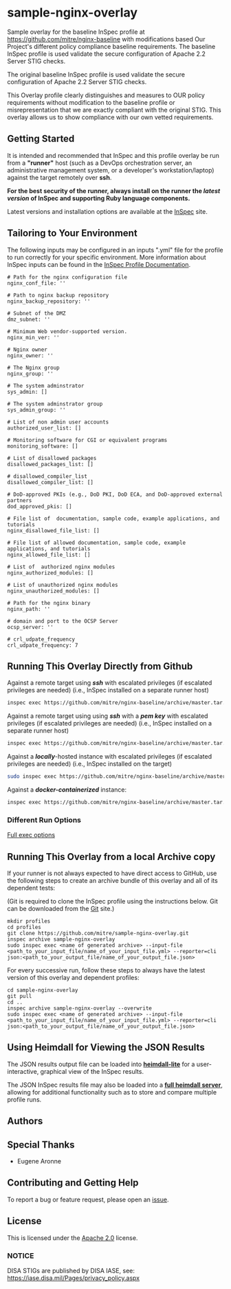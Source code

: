 # sample-nginx-overlay

Sample overlay for the baseline InSpec profile at https://github.com/mitre/nginx-baseline with modifications based Our Project's different policy compliance baseline requirements. The baseline InSpec profile is used validate the secure configuration of Apache 2.2 Server STIG checks.

The original baseline InSpec profile is used validate the secure configuration of Apache 2.2 Server STIG checks.

This Overlay profile clearly distinguishes and measures to OUR policy requirements without modification to the baseline profile or misrepresentation that we are exactly compliant with the original STIG. This overlay allows us to show compliance with our own vetted requirements.

## Getting Started  
It is intended and recommended that InSpec and this profile overlay be run from a __"runner"__ host (such as a DevOps orchestration server, an administrative management system, or a developer's workstation/laptop) against the target remotely over __ssh__.

__For the best security of the runner, always install on the runner the _latest version_ of InSpec and supporting Ruby language components.__ 

Latest versions and installation options are available at the [InSpec](http://inspec.io/) site.

## Tailoring to Your Environment

The following inputs may be configured in an inputs ".yml" file for the profile to run correctly for your specific environment. More information about InSpec inputs can be found in the [InSpec Profile Documentation](https://www.inspec.io/docs/reference/profiles/).

```
# Path for the nginx configuration file
nginx_conf_file: ''

# Path to nginx backup repository
nginx_backup_repository: ''

# Subnet of the DMZ
dmz_subnet: ''

# Minimum Web vendor-supported version.
nginx_min_ver: ''

# Nginx owner
nginx_owner: ''

# The Nginx group
nginx_group: ''

# The system adminstrator
sys_admin: []

# The system adminstrator group
sys_admin_group: ''

# List of non admin user accounts
authorized_user_list: []

# Monitoring software for CGI or equivalent programs
monitoring_software: []

# List of disallowed packages
disallowed_packages_list: []

# disallowed_compiler_list
disallowed_compiler_list: []

# DoD-approved PKIs (e.g., DoD PKI, DoD ECA, and DoD-approved external partners
dod_approved_pkis: []

# File list of  documentation, sample code, example applications, and tutorials
nginx_disallowed_file_list: []

# File list of allowed documentation, sample code, example applications, and tutorials
nginx_allowed_file_list: []

# List of  authorized nginx modules
nginx_authorized_modules: []

# List of unauthorized nginx modules
nginx_unauthorized_modules: []

# Path for the nginx binary
nginx_path: ''

# domain and port to the OCSP Server
ocsp_server: ''

# crl_udpate_frequency
crl_udpate_frequency: 7
```

## Running This Overlay Directly from Github

Against a remote target using **_ssh_** with escalated privileges (if escalated privileges are needed) (i.e., InSpec installed on a separate runner host)
```bash
inspec exec https://github.com/mitre/nginx-baseline/archive/master.tar.gz -t ssh://TARGET_USERNAME:TARGET_PASSWORD@TARGET_IP:TARGET_PORT --sudo --sudo-password=<SUDO_PASSWORD_IF_REQUIRED> --input-file <path_to_your_input_file/name_of_your_input_file.yml> --reporter json:<path_to_your_output_file/name_of_your_output_file.json> 
```

Against a remote target using using **_ssh_** with a **_pem key_** with escalated privileges (if escalated privileges are needed) (i.e., InSpec installed on a separate runner host)
```bash
inspec exec https://github.com/mitre/nginx-baseline/archive/master.tar.gz -t ssh://TARGET_USERNAME@TARGET_IP:TARGET_PORT --sudo -i <your_PEM_KEY> --input-file <path_to_your_input_file/name_of_your_input_file.yml> --reporter json:<path_to_your_output_file/name_of_your_output_file.json>  
```

Against a **_locally_**-hosted instance with escalated privileges (if escalated privileges are needed) (i.e., InSpec installed on the target)
```bash
sudo inspec exec https://github.com/mitre/nginx-baseline/archive/master.tar.gz --input-file <path_to_your_input_file/name_of_your_input_file.yml> --reporter json:<path_to_your_output_file/name_of_your_output_file.json> 
```

Against a **_docker-containerized_** instance:
```bash
inspec exec https://github.com/mitre/nginx-baseline/archive/master.tar.gz -t docker://instance_id --input-file <path_to_your_input_file/name_of_your_input_file.yml> --reporter json:<path_to_your_output_file/name_of_your_output_file.json> 
```

### Different Run Options

  [Full exec options](https://docs.chef.io/inspec/cli/#options-3)

## Running This Overlay from a local Archive copy
If your runner is not always expected to have direct access to GitHub, use the following steps to create an archive bundle of this overlay and all of its dependent tests:

(Git is required to clone the InSpec profile using the instructions below. Git can be downloaded from the [Git](https://git-scm.com/book/en/v2/Getting-Started-Installing-Git) site.) 

```
mkdir profiles
cd profiles
git clone https://github.com/mitre/sample-nginx-overlay.git
inspec archive sample-nginx-overlay
sudo inspec exec <name of generated archive> --input-file <path_to_your_input_file/name_of_your_input_file.yml> --reporter=cli json:<path_to_your_output_file/name_of_your_output_file.json> 
```

For every successive run, follow these steps to always have the latest version of this overlay and dependent profiles:

```
cd sample-nginx-overlay
git pull
cd ..
inspec archive sample-nginx-overlay --overwrite
sudo inspec exec <name of generated archive> --input-file <path_to_your_input_file/name_of_your_input_file.yml> --reporter=cli json:<path_to_your_output_file/name_of_your_output_file.json> 
```

## Using Heimdall for Viewing the JSON Results

The JSON results output file can be loaded into __[heimdall-lite](https://heimdall-lite.mitre.org/)__ for a user-interactive, graphical view of the InSpec results. 

The JSON InSpec results file may also be loaded into a __[full heimdall server](https://github.com/mitre/heimdall)__, allowing for additional functionality such as to store and compare multiple profile runs.

## Authors


## Special Thanks
* Eugene Aronne

## Contributing and Getting Help
To report a bug or feature request, please open an [issue](https://github.com/mitre/sample-nginx-overlay/issues/new).

## License
This is licensed under the [Apache 2.0](https://www.apache.org/licenses/LICENSE-2.0) license. 

### NOTICE
DISA STIGs are published by DISA IASE, see: https://iase.disa.mil/Pages/privacy_policy.aspx
